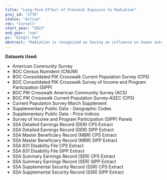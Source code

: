 ```yaml
---
title: "Long-Term Effect of Prenatal Exposure to Radiation"
proj_id: "2776"
status: "Active"
rdc: "Cornell"
start_year: "2023"
end_year: "nan"
pi: "Qingli Fan"
abstract: "Radiation is recognized as having an influence on human outcomes, especially in relation to infant and child development. In Japan and Europe, events ranging from the 1945 Hiroshima atomic explosion and the 1986 Chernobyl accident to the very recent 2011 Fukushima nuclear plant damage incident have drawn long-lasting attention to the effect of radiation on public health. In the United States, numerous nuclear weapon tests have been conducted and contributed considerable radioactive fallouts over the country; however, no study on the influence of radioactive fallouts on U.S. general population has been done. Combining radiation data in the 1960s, cohort survey response from ACS, CPS, SIPP, and administrative records from the SSA, we examine the impact of prenatal radiation exposure on long-term education attainment and labor market performance exploiting county-level variation in the timing and severity of radiation. Insights from the medical literature suggest that cognitive development is most susceptible to ionizing radiation during the second trimester, we thus expect human outcomes to be negatively impacted if the subjects were exposed to high doses of radiation during such critical gestation periods."
---
```


**Datasets Used:**

  - American Community Survey 
  - BOC Census Numident (CNUM) 
  - BOC Consolidated PIK Crosswalk Current Population Survey (CPS) 
  - BOC Consolidated PIK Crosswalk Survey of Income and Program Participation (SIPP) 
  - BOC PIK Crosswalk American Community Survey (ACS) 
  - BOC PIK Crosswalk Current Population Survey-ASEC (CPS) 
  - Current Population Survey March Supplement 
  - Supplementary Public Data - Geographic Codes 
  - Supplementary Public Data - Price Indices 
  - Survey of Income and Program Participation (SIPP) Panels 
  - SSA Detailed Earnings Record (DER) CPS Extract 
  - SSA Detailed Earnings Record (DER) SIPP Extract 
  - SSA Master Beneficiary Record (MBR) CPS Extract 
  - SSA Master Beneficiary Record (MBR) SIPP Extract 
  - SSA 831 Disability File CPS Extract 
  - SSA 831 Disability File SIPP Extract 
  - SSA Summary Earnings Record (SER) CPS Extract 
  - SSA Summary Earnings Record (SER) SIPP Extract 
  - SSA Supplemental Security Record (SSR) CPS Extract 
  - SSA Supplemental Security Record (SSR) SIPP Extract 

